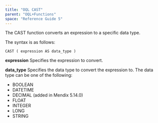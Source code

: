 ```yaml
---
title: "OQL CAST"
parent: "OQL+Functions"
space: "Reference Guide 5"
---
```



The CAST function converts an expression to a specific data type.

The syntax is as follows:

```
CAST ( expression AS data_type )

```

**expression**
Specifies the expression to convert.

**data_type**
Specifies the data type to convert the expression to.
The data type can be one of the following:

*   BOOLEAN
*   DATETIME
*   DECIMAL (added in Mendix 5.14.0)
*   FLOAT
*   INTEGER
*   LONG
*   STRING
